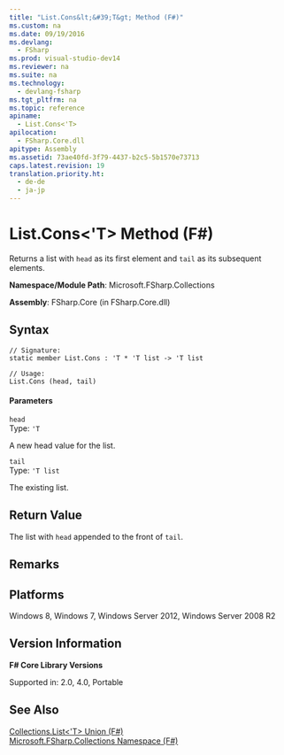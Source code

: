 ```yaml
---
title: "List.Cons&lt;&#39;T&gt; Method (F#)"
ms.custom: na
ms.date: 09/19/2016
ms.devlang: 
  - FSharp
ms.prod: visual-studio-dev14
ms.reviewer: na
ms.suite: na
ms.technology: 
  - devlang-fsharp
ms.tgt_pltfrm: na
ms.topic: reference
apiname: 
  - List.Cons<'T>
apilocation: 
  - FSharp.Core.dll
apitype: Assembly
ms.assetid: 73ae40fd-3f79-4437-b2c5-5b1570e73713
caps.latest.revision: 19
translation.priority.ht: 
  - de-de
  - ja-jp
---
```

# List.Cons&lt;&#39;T&gt; Method (F#)
Returns a list with `head` as its first element and `tail` as its subsequent elements.  
  
 **Namespace/Module Path**: Microsoft.FSharp.Collections  
  
 **Assembly**: FSharp.Core (in FSharp.Core.dll)  
  
## Syntax  
  
```  
// Signature:  
static member List.Cons : 'T * 'T list -> 'T list  
  
// Usage:  
List.Cons (head, tail)  
```  
  
#### Parameters  
 `head`  
 Type: `'T`  
  
 A new head value for the list.  
  
 `tail`  
 Type: `'T list`  
  
 The existing list.  
  
## Return Value  
 The list with `head` appended to the front of `tail`.  
  
## Remarks  
  
## Platforms  
 Windows 8, Windows 7, Windows Server 2012, Windows Server 2008 R2  
  
## Version Information  
 **F# Core Library Versions**  
  
 Supported in: 2.0, 4.0, Portable  
  
## See Also  
 [Collections.List<'T> Union (F#)](../vs140/Collections.List--T--Union--F#-.md)   
 [Microsoft.FSharp.Collections Namespace (F#)](../Topic/Microsoft.FSharp.Collections%20Namespace%20\(F%23\).md)